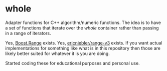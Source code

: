 # whole
Adapter functions for C++ algorithm/numeric functions. The idea is to have a set of functions that iterate over the *whole* container rather than passing in a range of iterators.

Yes, [Boost.Range](http://boost.org/libs/range) exists. Yes, [ericniebler/range-v3](https://github.com/ericniebler/range-v3) exists. If you want actual implementations for something like what is in this repository then those are likely better suited for whatever it is you are doing.

Started coding these for educational purposes and personal use.
